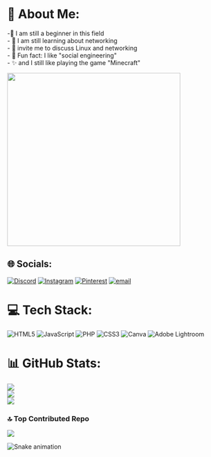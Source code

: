 # 💫 About Me:
-🔭 I am still a beginner in this field<br>- 🌱 I am still learning about networking   <br>- 💬 invite me to discuss Linux and networking<br>- 🎲 Fun fact: I like "social engineering"<br>- ✨ and I still like playing the game "Minecraft"<br>

<img src="https://media1.giphy.com/media/v1.Y2lkPTc5MGI3NjExMnh1cHJhZ254OTd2ZnF3Z25vODUwNG5tM3I5czYxOTEzdmt4ZXBrMSZlcD12MV9pbnRlcm5hbF9naWZfYnlfaWQmY3Q9Zw/ckr4W2ppxPBeIF8dx4/giphy.gif" width="400">

## 🌐 Socials:
[![Discord](https://img.shields.io/badge/Discord-%237289DA.svg?logo=discord&logoColor=white)](https://discord.gg/1260786021268721684) [![Instagram](https://img.shields.io/badge/Instagram-%23E4405F.svg?logo=Instagram&logoColor=white)](https://instagram.com/_z4hwn) [![Pinterest](https://img.shields.io/badge/Pinterest-%23E60023.svg?logo=Pinterest&logoColor=white)](https://pinterest.com/ramadhanzahwan98) [![email](https://img.shields.io/badge/Email-D14836?logo=gmail&logoColor=white)](mailto:ramadhanzahwan98@gmail.com) 

# 💻 Tech Stack:
![HTML5](https://img.shields.io/badge/html5-%23E34F26.svg?style=for-the-badge&logo=html5&logoColor=white) ![JavaScript](https://img.shields.io/badge/javascript-%23323330.svg?style=for-the-badge&logo=javascript&logoColor=%23F7DF1E) ![PHP](https://img.shields.io/badge/php-%23777BB4.svg?style=for-the-badge&logo=php&logoColor=white) ![CSS3](https://img.shields.io/badge/css3-%231572B6.svg?style=for-the-badge&logo=css3&logoColor=white) ![Canva](https://img.shields.io/badge/Canva-%2300C4CC.svg?style=for-the-badge&logo=Canva&logoColor=white) ![Adobe Lightroom](https://img.shields.io/badge/Adobe%20Lightroom-31A8FF.svg?style=for-the-badge&logo=Adobe%20Lightroom&logoColor=white)
# 📊 GitHub Stats:
![](https://github-readme-stats.vercel.app/api?username=Empy-ai09&theme=neon&hide_border=false&include_all_commits=true&count_private=false)<br/>
![](https://nirzak-streak-stats.vercel.app/?user=Empy-ai09&theme=neon&hide_border=false)<br/>
![](https://github-readme-stats.vercel.app/api/top-langs/?username=Empy-ai09&theme=neon&hide_border=false&include_all_commits=true&count_private=false&layout=compact)

### 🔝 Top Contributed Repo
![](https://github-contributor-stats.vercel.app/api?username=Empy-ai09&limit=5&theme=dark&combine_all_yearly_contributions=true)

<img src="https://raw.githubusercontent.com/Empy-ai09 /Empy-ai09 /output/snake.svg" alt="Snake animation" />

###

<!---
Empy-ai09/Empy-ai09 is a ✨ special ✨ repository because its `README.md` (this file) appears on your GitHub profile.
You can click the Preview link to take a look at your changes.
--->
